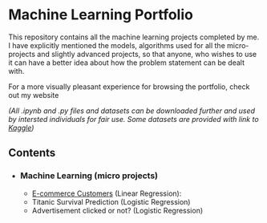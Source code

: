 # Machine Learning Portfolio

This repository contains all the machine learning projects completed by me. I have explicitly mentioned the models, algorithms used for all the micro-projects and slightly advanced projects, so that anyone, who wishes to use it can have a better idea about how the problem statement can be dealt with.

For a more visually pleasant experience for browsing the portfolio, check out my website

*(All .ipynb and .py files and datasets can be downloaded further and used by intersted individuals for fair use. Some datasets are provided with link to [Kaggle](https://www.kaggle.com))*

## Contents

- ### Machine Learning (micro projects)

	- [E-commerce Customers](https://github.com/Jigyansu-Nanda/Machine-Learning-Portfolio/tree/master/Machine%20Learning%20(Micro%20Projects)/Ecommerce%20Customers) (Linear Regression): 
	- Titanic Survival Prediction (Logistic Regression)
	- Advertisement clicked or not? (Logistic Regression)
